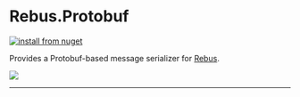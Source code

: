 # Rebus.Protobuf

[![install from nuget](https://img.shields.io/nuget/v/Rebus.Protobuf.svg?style=flat-square)](https://www.nuget.org/packages/Rebus.Protobuf)

Provides a Protobuf-based message serializer for [Rebus](https://github.com/rebus-org/Rebus).

![](https://raw.githubusercontent.com/rebus-org/Rebus/master/artwork/little_rebusbus2_copy-200x200.png)

---


